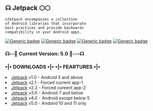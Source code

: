 ## ☊ Jetpack ⬡⬡

```
☊Jetpack encompasses a collection 
of Android libraries that incorporate 
best practices and provide backwards 
compatibility in your Android apps.
```
[![Generic badge](https://img.shields.io/badge/💠Plugins-red.svg)](https://github.com/gascomit/plugins) 
[![Generic badge](https://img.shields.io/badge/🚀Jetpack-blue.svg)](https://github.com/gascomit/Jetpack)
[![Generic badge](https://img.shields.io/badge/☸️WEBSITE-white.svg)](https://jetpack.gascomit.repl.co/)
[![Generic badge](https://img.shields.io/badge/⛱️GROUPS-darkgreen.svg)](https://qtell.gascomit.repl.co/)

### ☊--🧩 Current Version: 5.0 🧩---☊
### •|• DOWNLOADS •|•     •|•  FEARTURES •|•

<li><a href="Deco.html">Jetpack</a> v1.0 - Android 5 and above</li>
<li><a href="Deco.html">Jetpack</a> v2.1 - Forced current app-1</li>
<li><a href="Deco.html">Jetpack</a> v2.2 - Forced cureent app-2</li>
<li><a href="Deco.html">Jetpack</a> v3.0 - Android 7 and below</li>
<li><a href="Deco.html">Jetpack</a> v4.0 - Android except below 5</li>
<li><a href="Deco.html">Jetpack</a> v5.0 - Andoird 10 and 11 only</li>
